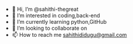 - 👋 Hi, I’m @sahithi-thegreat
- 👀 I’m interested in coding,back-end
- 🌱 I’m currently learning python,GitHub
- 💞️ I’m looking to collaborate on 
- 📫 How to reach me sahithididugu@gmail.com

<!---
sahithi-thegreat/sahithi-thegreat is a ✨ special ✨ repository because its `README.md` (this file) appears on your GitHub profile.
You can click the Preview link to take a look at your changes.
--->
